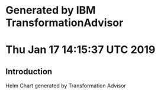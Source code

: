 # Generated by IBM TransformationAdvisor
# Thu Jan 17 14:15:37 UTC 2019
## Introduction

Helm Chart generated by Transformation Advisor
